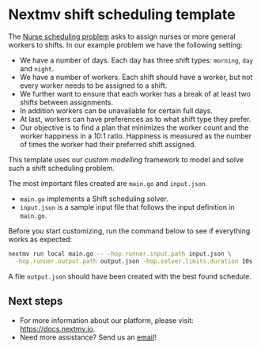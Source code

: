 # Nextmv shift scheduling template

The [Nurse scheduling
problem](https://en.wikipedia.org/wiki/Nurse_scheduling_problem) asks to assign
nurses or more general workers to shifts. In our example problem we have the
following setting:

* We have a number of days. Each day has three shift types: `morning`, `day` and
  `night`.
* We have a number of workers. Each shift should have a worker, but not every
  worker needs to be assigned to a shift.
* We further want to ensure that each worker has a break of at least two shifts
  between assignments.
* In addition workers can be unavailable for certain full days.
* At last, workers can have preferences as to what shift type they prefer.
* Our objective is to find a plan that minimizes the worker count and the worker
  happiness in a 10:1 ratio. Happiness is measured as the number of times the
  worker had their preferred shift assigned.

This template uses our *custom modelling* framework to model and solve
such a shift scheduling problem.

The most important files created are `main.go` and `input.json`.

* `main.go` implements a Shift scheduling solver.
* `input.json` is a sample input file that follows the input definition in
`main.go`.

Before you start customizing, run the command below to see if everything works
as expected:

```bash
nextmv run local main.go -- -hop.runner.input.path input.json \
  -hop.runner.output.path output.json -hop.solver.limits.duration 10s
```

A file `output.json` should have been created with the best found schedule.

## Next steps

* For more information about our platform, please visit: <https://docs.nextmv.io>.
* Need more assistance? Send us an [email](mailto:support@nextmv.io)!
